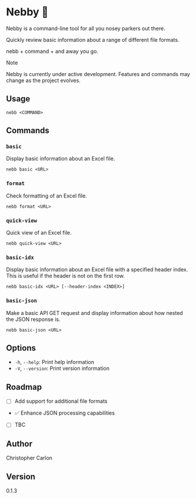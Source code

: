 # Nebby 🤥

Nebby is a command-line tool for all you nosey parkers out there.

Quickly review basic information about a range of different file formats.

nebb + command + <url> and away you go.

> [!NOTE]
> Nebby is currently under active development. Features and commands may change as the project evolves.

## Usage

```
nebb <COMMAND>
```

## Commands

### `basic`
Display basic information about an Excel file.
```
nebb basic <URL>
```

### `format`
Check formatting of an Excel file.
```
nebb format <URL>
```

### `quick-view`
Quick view of an Excel file.
```
nebb quick-view <URL>
```

### `basic-idx`
Display basic information about an Excel file with a specified header index.
This is useful if the header is not on the first row.
```
nebb basic-idx <URL> [--header-index <INDEX>]
```

### `basic-json`
Make a basic API GET request and display information about how nested the JSON response is.
```
nebb basic-json <URL>
```

## Options

- `-h`, `--help`: Print help information
- `-V`, `--version`: Print version information

## Roadmap

- [ ] Add support for additional file formats
- ✅ Enhance JSON processing capabilities
- [ ] TBC

## Author

Christopher Carlon

## Version

0.1.3
